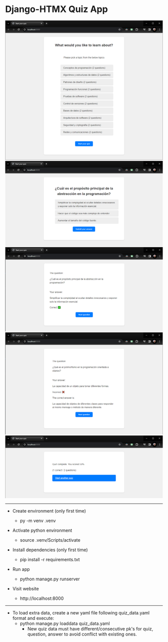 # Django-HTMX Quiz App

<p align="center">

  ![Screenshot01](Screenshot01.png)
  ![Screenshot02](Screenshot02.png)
  ![Screenshot03](Screenshot03.png)
  ![Screenshot04](Screenshot04.png)
  ![Screenshot05](Screenshot05.png)

</p>

---

- Create environment (only first time)

  - py -m venv .venv

- Activate python environment

  - source .venv/Scripts/activate

- Install dependencies (only first time)

  - pip install -r requirements.txt

- Run app

  - python manage.py runserver

- Visit website
  - http://localhost:8000

---

- To load extra data, create a new yaml file following quiz_data.yaml format and execute:
  - python manage.py loaddata quiz_data.yaml
    - New quiz data must have different/consecutive pk's for quiz, question, answer to avoid conflict with existing ones.
